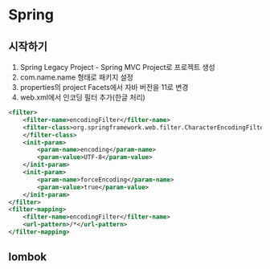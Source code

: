 # Spring

## 시작하기
1. Spring Legacy Project - Spring MVC Project로 프로젝트 생성
2. com.name.name 형태로 패키지 설정
3. properties의 project Facets에서 자바 버전을 11로 변경
4. web.xml에서 인코딩 필터 추가(한글 처리)
```xml
<filter>
	<filter-name>encodingFilter</filter-name>
	<filter-class>org.springframework.web.filter.CharacterEncodingFilter
	</filter-class>
	<init-param>
		<param-name>encoding</param-name>
		<param-value>UTF-8</param-value>
	</init-param>
	<init-param>
		<param-name>forceEncoding</param-name>
		<param-value>true</param-value>
	</init-param>
</filter>
<filter-mapping>
	<filter-name>encodingFilter</filter-name>
	<url-pattern>/*</url-pattern>
</filter-mapping>
```

## lombok